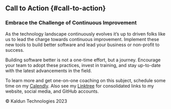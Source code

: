 ## Call to Action {#call-to-action}

### Embrace the Challenge of Continuous Improvement

As the technology landscape continuously evolves it’s up to driven folks like us to lead the charge towards continuous improvement. Implement these new tools to build better software and lead your business or non-profit to success.

Building software better is not a one-time effort, but a journey. Encourage your team to adopt these practices, invest in training, and stay up-to-date with the latest advancements in the field.

To learn more and get one-on-one coaching on this subject, schedule some time on my [Calendly](https://calendly.com/kaldun/meeting). Also see my [Linktree](https://linktr.ee/kaldun_tech) for consolidated links to my website, social media, and GitHub accounts.

&copy; Kaldun Technologies 2023
